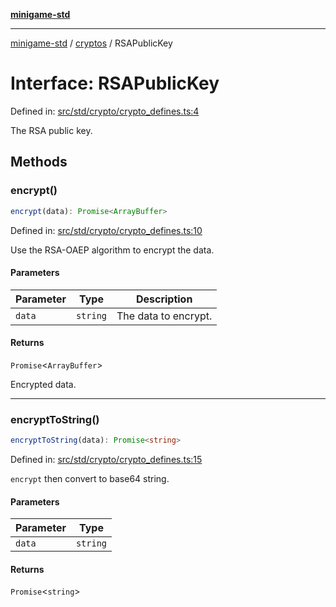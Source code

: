 [**minigame-std**](../../../README.md)

***

[minigame-std](../../../README.md) / [cryptos](../README.md) / RSAPublicKey

# Interface: RSAPublicKey

Defined in: [src/std/crypto/crypto\_defines.ts:4](https://github.com/JiangJie/minigame-std/blob/c702c23d8258d9dd96d873df515d0027c84fb302/src/std/crypto/crypto_defines.ts#L4)

The RSA public key.

## Methods

### encrypt()

```ts
encrypt(data): Promise<ArrayBuffer>
```

Defined in: [src/std/crypto/crypto\_defines.ts:10](https://github.com/JiangJie/minigame-std/blob/c702c23d8258d9dd96d873df515d0027c84fb302/src/std/crypto/crypto_defines.ts#L10)

Use the RSA-OAEP algorithm to encrypt the data.

#### Parameters

| Parameter | Type | Description |
| ------ | ------ | ------ |
| `data` | `string` | The data to encrypt. |

#### Returns

`Promise`\<`ArrayBuffer`\>

Encrypted data.

***

### encryptToString()

```ts
encryptToString(data): Promise<string>
```

Defined in: [src/std/crypto/crypto\_defines.ts:15](https://github.com/JiangJie/minigame-std/blob/c702c23d8258d9dd96d873df515d0027c84fb302/src/std/crypto/crypto_defines.ts#L15)

`encrypt` then convert to base64 string.

#### Parameters

| Parameter | Type |
| ------ | ------ |
| `data` | `string` |

#### Returns

`Promise`\<`string`\>
